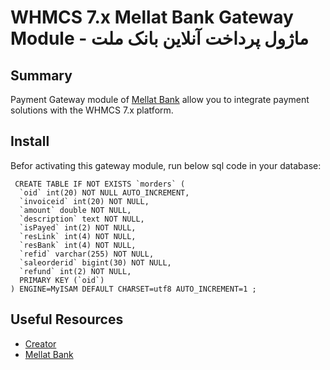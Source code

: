 # WHMCS 7.x Mellat Bank Gateway Module - ماژول پرداخت آنلاین بانک ملت #
## Summary ##

Payment Gateway module of [Mellat Bank](https://www.bankmellat.ir/) allow you to integrate payment solutions with the WHMCS 7.x
platform.

## Install ##
Befor activating this gateway module, run below sql code in your database:

```
 CREATE TABLE IF NOT EXISTS `morders` (
  `oid` int(20) NOT NULL AUTO_INCREMENT,
  `invoiceid` int(20) NOT NULL,
  `amount` double NOT NULL,
  `description` text NOT NULL,
  `isPayed` int(2) NOT NULL,
  `resLink` int(4) NOT NULL,
  `resBank` int(4) NOT NULL,
  `refid` varchar(255) NOT NULL,
  `saleorderid` bigint(30) NOT NULL,
  `refund` int(2) NOT NULL,
  PRIMARY KEY (`oid`)
) ENGINE=MyISAM DEFAULT CHARSET=utf8 AUTO_INCREMENT=1 ;
```


## Useful Resources
* [Creator](https://www.itpiran.com/)
* [Mellat Bank](https://www.bankmellat.ir/)
